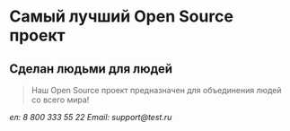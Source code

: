 # Самый лучший Open Source проект

## Сделан людьми для людей

> Наш Open Source проект предназначен для объединения людей со всего мира!

_ел: 8 800 333 55 22
Email: support@test.ru_

